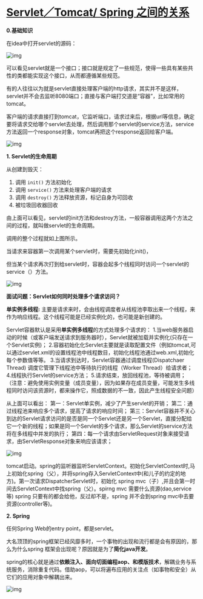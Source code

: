 # [Servlet／Tomcat/ Spring 之间的关系](https://www.cnblogs.com/shawshawwan/p/9002126.html)



**0.基础知识**

在idea中打开servlet的源码：

![img](https://images2018.cnblogs.com/blog/1251492/201805/1251492-20180507131022182-2140190383.png)



可以看见servlet就是一个接口；接口就是规定了一些规范，使得一些具有某些共性的类都能实现这个接口，从而都遵循某些规范。

有的人往往以为就是servlet直接处理客户端的http请求，其实并不是这样，servlet并不会去监听8080端口；直接与客户端打交道是“容器”，比如常用的tomcat。

客户端的请求直接打到tomcat，它监听端口，请求过来后，根据url等信息，确定要将请求交给哪个servlet去处理，然后调用那个servlet的service方法，service方法返回一个response对象，tomcat再把这个response返回给客户端。

![img](https://images2018.cnblogs.com/blog/1251492/201805/1251492-20180507132038095-966635725.jpg)



**1. Servlet的生命周期**

 

从创建到毁灭：

 

1. 调用 `init()` 方法初始化
2. 调用 `service()` 方法来处理客户端的请求
3. 调用 `destroy()` 方法释放资源，标记自身为可回收
4. 被垃圾回收器回收

 

由上面可以看见，servlet的init方法和destroy方法，一般容器调用这两个方法之间的过程，就叫做servlet的生命周期。

调用的整个过程就如上图所示。

当请求来容器第一次调用某个servlet时，需要先初始化init()，

但当某个请求再次打到给servlet时，容器会起多个线程同时访问一个servlet的service（）方法。

![img](https://images2018.cnblogs.com/blog/1251492/201805/1251492-20180507141819258-2036948492.png)

**面试问题：Servlet如何同时处理多个请求访问？** 

**单实例多线程:** 主要是请求来时，会由线程调度者从线程池李取出来一个线程，来作为响应线程。这个线程可能是已经实例化的，也可能是新创建的。


Servlet容器默认是采用**单实例多线程**的方式处理多个请求的： 
1.当web服务器启动的时候（或客户端发送请求到服务器时），Servlet就被加载并实例化(只存在一个Servlet实例)； 
2.容器初始化化Servlet主要就是读取配置文件（例如tomcat,可以通过servlet.xml的设置线程池中线程数目，初始化线程池通过web.xml,初始化每个参数值等等。 
3.当请求到达时，Servlet容器通过调度线程(Dispatchaer Thread) 调度它管理下线程池中等待执行的线程（Worker Thread）给请求者； 
4.线程执行Servlet的service方法； 
5.请求结束，放回线程池，等待被调用； 
（注意：避免使用实例变量（成员变量），因为如果存在成员变量，可能发生多线程同时访问该资源时，都来操作它，照成数据的不一致，因此产生线程安全问题）

 

从上面可以看出： 
第一：Servlet单实例，减少了产生servlet的开销； 
第二：通过线程池来响应多个请求，提高了请求的响应时间； 
第三：Servlet容器并不关心到达的Servlet请求访问的是否是同一个Servlet还是另一个Servlet，直接分配给它一个新的线程；如果是同一个Servlet的多个请求，那么Servlet的service方法将在多线程中并发的执行； 
第四：每一个请求由ServletRequest对象来接受请求，由ServletResponse对象来响应该请求；





![img](https://t11.baidu.com/it/u=1555143694,4189494472&fm=173&app=49&f=JPEG?w=640&h=377&s=8066DA1410BEC5CC1436C44E0300F0FB)





tomcat启动。spring的监听器监听ServletContext。初始化ServletContext时,马上初始化spring（父），并将spring存入ServletContext中(和儿子的约定的地方)。第一次请求DispatcherServlet时，初始化 spring mvc（子）,并且会第一时间去ServletContext中找spring（父）。spirng mvc 需要什么资源(dao,service等) spring 只要有的都会给他，反过却不是，spring 并不会到spring mvc中去要资源(controller等)。

**2. Spring** 

 

 任何Spring Web的entry point，都是servlet。

 

大名顶顶的spring框架已经风靡多时，一个事物的出现和流行都是会有原因的，那么为什么spring 框架会出现呢？原因就是为了**简化java开发**。

spring的核心就是通过**依赖注入、面向切面编程aop、和模版技术**，解耦业务与系统服务，消除重复代码。借助aop，可以将遍布应用的关注点（如事物和安全）从它们的应用对象中解耦出来。



![img](https://images2018.cnblogs.com/blog/1251492/201807/1251492-20180705093420518-608899068.png)

